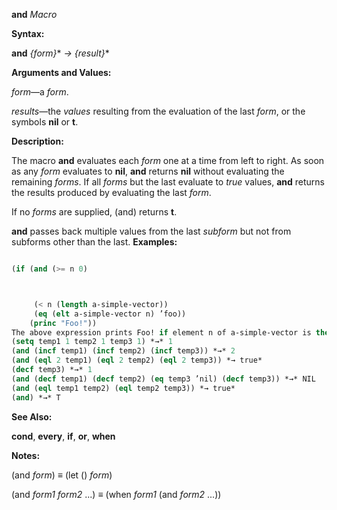 **and** *Macro* 



**Syntax:** 



**and** *\{form\}*\* *→ \{result\}*\* 



**Arguments and Values:** 



*form*—a *form*. 



*results*—the *values* resulting from the evaluation of the last *form*, or the symbols **nil** or **t**. 



**Description:** 



The macro **and** evaluates each *form* one at a time from left to right. As soon as any *form* evaluates to **nil**, **and** returns **nil** without evaluating the remaining *forms*. If all *forms* but the last evaluate to *true* values, **and** returns the results produced by evaluating the last *form*. 



If no *forms* are supplied, (and) returns **t**. 



**and** passes back multiple values from the last *subform* but not from subforms other than the last. **Examples:**
```lisp

(if (and (>= n 0) 



	 (< n (length a-simple-vector)) 
	 (eq (elt a-simple-vector n) ’foo)) 
    (princ "Foo!")) 
The above expression prints Foo! if element n of a-simple-vector is the symbol foo, provided also that n is indeed a valid index for a-simple-vector. Because **and** guarantees left-to-right testing of its parts, **elt** is not called if n is out of range. 
(setq temp1 1 temp2 1 temp3 1) *→* 1 
(and (incf temp1) (incf temp2) (incf temp3)) *→* 2 
(and (eql 2 temp1) (eql 2 temp2) (eql 2 temp3)) *→ true* 
(decf temp3) *→* 1 
(and (decf temp1) (decf temp2) (eq temp3 ’nil) (decf temp3)) *→* NIL 
(and (eql temp1 temp2) (eql temp2 temp3)) *→ true* 
(and) *→* T 

```
**See Also:** 



**cond**, **every**, **if**, **or**, **when** 



**Notes:** 



(and *form*) *≡* (let () *form*) 



(and *form1 form2* ...) *≡* (when *form1* (and *form2* ...)) 



